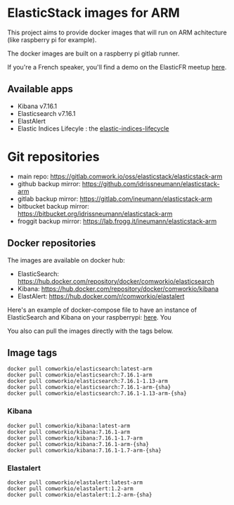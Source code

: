 # ElasticStack images for ARM

This project aims to provide docker images that will run on ARM achitecture (like raspberry pi for example).

The docker images are built on a raspberry pi gitlab runner.

If you're a French speaker, you'll find a demo on the ElasticFR meetup [here](https://youtu.be/BC1iSnoe15k).

## Available apps

* Kibana v7.16.1
* Elasticsearch v7.16.1
* ElastAlert
* Elastic Indices Lifecyle : the [elastic-indices-lifecycle](https://gitlab.comwork.io/oss/elasticstack/elastic-indices-lifecycle)

# Git repositories

* main repo: https://gitlab.comwork.io/oss/elasticstack/elasticstack-arm
* github backup mirror: https://github.com/idrissneumann/elasticstack-arm
* gitlab backup mirror: https://gitlab.com/ineumann/elasticstack-arm
* bitbucket backup mirror: https://bitbucket.org/idrissneumann/elasticstack-arm
* froggit backup mirror: https://lab.frogg.it/ineumann/elasticstack-arm

## Docker repositories

The images are available on docker hub:
* ElasticSearch: https://hub.docker.com/repository/docker/comworkio/elasticsearch
* Kibana: https://hub.docker.com/repository/docker/comworkio/kibana
* ElastAlert: https://hub.docker.com/r/comworkio/elastalert

Here's an example of docker-compose file to have an instance of ElasticSearch and Kibana on your raspberrypi: [here](./docker-compose-example.yml). You 

You also can pull the images directly with the tags below.

## Image tags

```shell
docker pull comworkio/elasticsearch:latest-arm
docker pull comworkio/elasticsearch:7.16.1-arm
docker pull comworkio/elasticsearch:7.16.1-1.13-arm
docker pull comworkio/elasticsearch:7.16.1-arm-{sha}
docker pull comworkio/elasticsearch:7.16.1-1.13-arm-{sha}
```

### Kibana

```shell
docker pull comworkio/kibana:latest-arm
docker pull comworkio/kibana:7.16.1-arm
docker pull comworkio/kibana:7.16.1-1.7-arm
docker pull comworkio/kibana:7.16.1-arm-{sha}
docker pull comworkio/kibana:7.16.1-1.7-arm-{sha}
```

### Elastalert

```shell
docker pull comworkio/elastalert:latest-arm
docker pull comworkio/elastalert:1.2-arm
docker pull comworkio/elastalert:1.2-arm-{sha}
```
